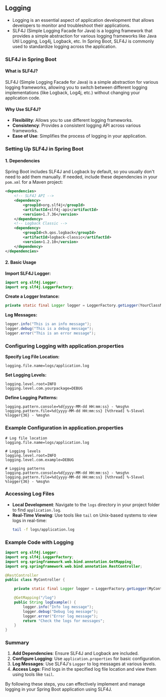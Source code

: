 ## Logging

* Logging is an essential aspect of application development that allows developers to monitor and troubleshoot their applications. 
* SLF4J (Simple Logging Facade for Java) is a logging framework that provides a simple abstraction for various logging frameworks like Java Util Logging, Log4j, Logback, etc. In Spring Boot, SLF4J is commonly used to standardize logging across the application.
### **SLF4J in Spring Boot**

#### **What is SLF4J?**
SLF4J (Simple Logging Facade for Java) is a simple abstraction for various logging frameworks, allowing you to switch between different logging implementations (like Logback, Log4j, etc.) without changing your application code.

#### **Why Use SLF4J?**
- **Flexibility**: Allows you to use different logging frameworks.
- **Consistency**: Provides a consistent logging API across various frameworks.
- **Ease of Use**: Simplifies the process of logging in your application.

### **Setting Up SLF4J in Spring Boot**

#### **1. Dependencies**
Spring Boot includes SLF4J and Logback by default, so you usually don't need to add them manually. If needed, include these dependencies in your `pom.xml` for a Maven project:

```xml
<dependencies>
    <!-- SLF4J API -->
    <dependency>
        <groupId>org.slf4j</groupId>
        <artifactId>slf4j-api</artifactId>
        <version>1.7.36</version>
    </dependency>
    <!-- Logback Classic -->
    <dependency>
        <groupId>ch.qos.logback</groupId>
        <artifactId>logback-classic</artifactId>
        <version>1.2.10</version>
    </dependency>
</dependencies>
```

#### **2. Basic Usage**

**Import SLF4J Logger:**
```java
import org.slf4j.Logger;
import org.slf4j.LoggerFactory;
```

**Create a Logger Instance:**
```java
private static final Logger logger = LoggerFactory.getLogger(YourClassName.class);
```

**Log Messages:**
```java
logger.info("This is an info message");
logger.debug("This is a debug message");
logger.error("This is an error message");
```

### **Configuring Logging with application.properties**

**Specify Log File Location:**
```properties
logging.file.name=logs/application.log
```

**Set Logging Levels:**
```properties
logging.level.root=INFO
logging.level.com.yourpackage=DEBUG
```

**Define Logging Patterns:**
```properties
logging.pattern.console=%d{yyyy-MM-dd HH:mm:ss} - %msg%n
logging.pattern.file=%d{yyyy-MM-dd HH:mm:ss} [%thread] %-5level %logger{36} - %msg%n
```

### **Example Configuration in application.properties**
```properties
# Log file location
logging.file.name=logs/application.log

# Logging levels
logging.level.root=INFO
logging.level.com.example=DEBUG

# Logging patterns
logging.pattern.console=%d{yyyy-MM-dd HH:mm:ss} - %msg%n
logging.pattern.file=%d{yyyy-MM-dd HH:mm:ss} [%thread] %-5level %logger{36} - %msg%n
```

### **Accessing Log Files**

- **Local Development**: Navigate to the `logs` directory in your project folder to find `application.log`.
- **Real-Time Viewing**: Use tools like `tail` on Unix-based systems to view logs in real-time:
  ```sh
  tail -f logs/application.log
  ```

### **Example Code with Logging**

```java
import org.slf4j.Logger;
import org.slf4j.LoggerFactory;
import org.springframework.web.bind.annotation.GetMapping;
import org.springframework.web.bind.annotation.RestController;

@RestController
public class MyController {

    private static final Logger logger = LoggerFactory.getLogger(MyController.class);

    @GetMapping("/log")
    public String logExample() {
        logger.info("Info log message");
        logger.debug("Debug log message");
        logger.error("Error log message");
        return "Check the logs for messages";
    }
}
```

### **Summary**

1. **Add Dependencies**: Ensure SLF4J and Logback are included.
2. **Configure Logging**: Use `application.properties` for basic configuration.
3. **Log Messages**: Use SLF4J's `Logger` to log messages at various levels.
4. **Access Logs**: Find logs in the specified log file location and view them using tools like `tail`.

By following these steps, you can effectively implement and manage logging in your Spring Boot application using SLF4J.
